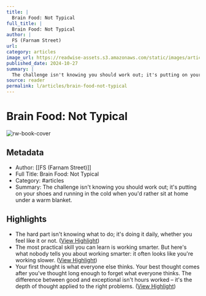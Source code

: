 ```yaml
---
title: |
  Brain Food: Not Typical
full_title: |
  Brain Food: Not Typical
author: |
  FS (Farnam Street)
url: 
category: articles
image_url: https://readwise-assets.s3.amazonaws.com/static/images/article1.be68295a7e40.png
published_date: 2024-10-27
summary: |
  The challenge isn't knowing you should work out; it's putting on your shoes and running in the cold when you'd rather sit at home under a warm blanket.
source: reader
permalink: l/articles/brain-food-not-typical
---
```

# Brain Food: Not Typical

![rw-book-cover](https://readwise-assets.s3.amazonaws.com/static/images/article1.be68295a7e40.png)

## Metadata
- Author: [[FS (Farnam Street)]]
- Full Title: Brain Food: Not Typical
- Category: #articles
- Summary: The challenge isn't knowing you should work out; it's putting on your shoes and running in the cold when you'd rather sit at home under a warm blanket.

## Highlights
- The hard part isn't knowing what to do; it's doing it daily, whether you feel like it or not. ([View Highlight](https://read.readwise.io/read/01jb97yqqy3sj85wn0z9gd5xeh))
- The most practical skill you can learn is working smarter. But here's what nobody tells you about working smarter: it often looks like you're working slower. ([View Highlight](https://read.readwise.io/read/01jb97z8rnvjs861z5qa9pxysw))
- Your first thought is what everyone else thinks. Your best thought comes after you've thought long enough to forget what everyone thinks. The difference between good and exceptional isn't hours worked – it's the depth of thought applied to the right problems. ([View Highlight](https://read.readwise.io/read/01jb97zweq5rz5362xwsskjqyq))


